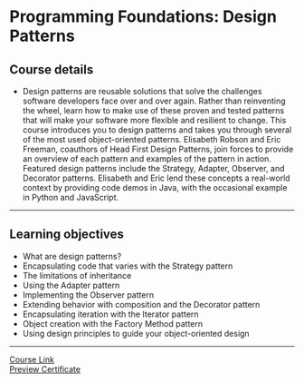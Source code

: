 # Programming Foundations: Design Patterns

## Course details

- Design patterns are reusable solutions that solve the challenges software developers face over and over again. Rather than reinventing the wheel, learn how to make use of these proven and tested patterns that will make your software more flexible and resilient to change. This course introduces you to design patterns and takes you through several of the most used object-oriented patterns. Elisabeth Robson and Eric Freeman, coauthors of Head First Design Patterns, join forces to provide an overview of each pattern and examples of the pattern in action. Featured design patterns include the Strategy, Adapter, Observer, and Decorator patterns. Elisabeth and Eric lend these concepts a real-world context by providing code demos in Java, with the occasional example in Python and JavaScript.

---

## Learning objectives

- What are design patterns?
- Encapsulating code that varies with the Strategy pattern
- The limitations of inheritance
- Using the Adapter pattern
- Implementing the Observer pattern
- Extending behavior with composition and the Decorator pattern
- Encapsulating iteration with the Iterator pattern
- Object creation with the Factory Method pattern
- Using design principles to guide your object-oriented design

---

[Course Link](https://www.linkedin.com/learning/programming-foundations-design-patterns-2/)
<br>[Preview Certificate](https://www.linkedin.com/learning/certificates/c9a2851ddd6a4e007b3f0fa682aa76707838e16c70bb9cea358e4755ad84e518?trk=share_certificate)
